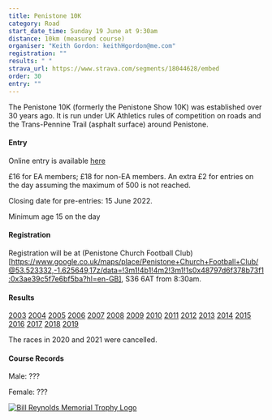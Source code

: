 ```yaml
---
title: Penistone 10K
category: Road
start_date_time: Sunday 19 June at 9:30am
distance: 10km (measured course)
organiser: "Keith Gordon: keithHgordon@me.com"
registration: ""
results: " "
strava_url: https://www.strava.com/segments/18044628/embed
order: 30
entry: ""
---
```

The Penistone 10K (formerly the Penistone Show 10K) was established over 30 years ago. It is run under UK Athletics rules of competition on roads and the Trans-Pennine Trail (asphalt surface) around Penistone.

#### Entry

Online entry is available [here](https://racebest.com/races/3wuzs)

£16 for EA members; £18 for non-EA members. An extra £2 for entries on the day assuming the maximum of 500 is not reached.

Closing date for pre-entries: 15 June 2022.

Minimum age 15 on the day

#### Registration

Registration will be at (Penistone Church Football Club)[https://www.google.co.uk/maps/place/Penistone+Church+Football+Club/@53.523332,-1.625649,17z/data=!3m1!4b1!4m2!3m1!1s0x48797d6f378b73f1:0x3ae39c5f7e6bf5ba?hl=en-GB], S36 6AT from 8:30am.

#### Results

[2003](http://pfrac.co.uk/wp-content/uploads/2014/10/Penistone-Show-10K-2003-results.pdf)
[2004](http://pfrac.co.uk/wp-content/uploads/2014/10/Penistone-Show-10K-2004-results.pdf)
[2005](http://pfrac.co.uk/wp-content/uploads/2014/10/Penistone-Show-10K-2005-results.pdf)
[2006](http://pfrac.co.uk/wp-content/uploads/2014/10/Penistone-Show-10K-2006-results.pdf)
[2007](http://pfrac.co.uk/wp-content/uploads/2014/10/Penistone-Show-10K-2007-results.pdf)
[2008](http://pfrac.co.uk/wp-content/uploads/2014/10/Penistone-Show-10K-2008-results.pdf)
[2009](http://pfrac.co.uk/wp-content/uploads/2014/10/Penistone-Show-10K-2009-results.pdf)
[2010](http://pfrac.co.uk/wp-content/uploads/2014/10/Penistone-Show-10K-2010-results.pdf)
[2011](http://pfrac.co.uk/wp-content/uploads/2014/10/Penistone-Show-10K-2011-results.pdf)
[2012](http://pfrac.co.uk/wp-content/uploads/2014/10/Penistone-10K-2012-results.pdf)
[2013](http://pfrac.co.uk/wp-content/uploads/2014/10/Penistone-10K-2013-results.pdf)
[2014](http://pfrac.co.uk/wp-content/uploads/2014/06/Penistone-10K-2014-results.pdf)
[2015](http://pfrac.co.uk/wp-content/uploads/2015/06/Penistone-10K-2015-results.pdf)
[2016](http://pfrac.co.uk/wp-content/uploads/2016/06/Penistone-10K-2016-results.pdf)
[2017](http://pfrac.co.uk/wp-content/uploads/2017/06/Penistone-10K-2017-results.pdf)
[2018](https://my4.raceresult.com/79743/results?lang=en#1_9AEFB9)
[2019](http://pfrac.co.uk/wp-content/uploads/2019/07/Results-2019.pdf)


The races in 2020 and 2021 were cancelled.

#### Course Records

Male: ???

Female: ???

[![Bill Reynolds Memorial Trophy Logo](https://pfrac.chrishodgson.co.uk/static/uploads/bill-reynolds-logo-2017.jpg)](https://pfrac.chrishodgson.co.uk/static/uploads/bill-reynolds-logo-2017.jpg)

